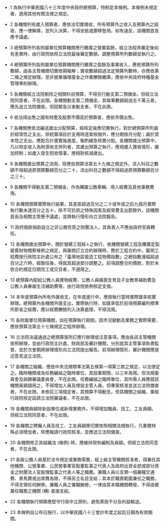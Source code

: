 * 1 為執行中華民國八十三年度中央政府總預算，特制定本條例。本條例未規定者，適用其他有關法律之規定。

* 2 各機關列有歲入預算者，應依法切實徵收，所有預算外之收入及預算內之超收，應一律解庫，並列入決算，不得坐抵或挪移墊用。如有違反，該機關首長應予議處。

* 3 總預算所列各附屬單位預算機關應行繳庫之營業盈餘，經立法程序審定後如有差異時，由行政院依照立法院最後審定數額，調整預算所列數額並執行之。

* 4 總預算所列各附屬單位預算機關應行繳庫之盈餘及事業收入，應依預算所列數額，由各主管機關切實依期報解；實收數額超過法定預算列數時，亦應依第二條之規定辦理。至非營業循環基金之作業賸餘繳庫，應依中央政府特種基金管理準則辦理。

* 5 各機關經立法院刪除之相關科目預算，不得另行動支第二預備金。但經立法院同意者，不在此限。各機關動支第二預備金，其每筆數額超過五千萬元者，應先送立法院備查。但因緊急災害動支者，不在此限。

* 6 依法得出售之國有財產及股票市價高於預算者，應依市價出售。

* 7 各機關應依法編送歲出分配預算，經核定後應切實執行。對於總預算所列屬於經常性之支出，除統籌項目於支用時逐案核撥外，應分期按月分配；屬於資本性之支出，應配合計畫實施進度，衡酌緩急核實分配。各機關歲出預算中，凡以特定收入為財源收支併列者，其歲出預算之執行，應視歲入實收情形，嚴加控制；如歲入發生短收情事，應相對核減歲出。

* 8 各機關歲出預算之流用，除應依預算法第五十九條之規定外，流入科目之數額不得超過原預算數額百分之二十，流出科目之數額不得超過原預算數額百分之三十。

* 9 各機關不得動支第二預備金，作為購置公務車輛、用人經費及其他事務費用。

* 10 各機關預算實際執行結果，其差距超過百分之二十或年度之前九個月實際執行數未達百分之五十，除不可抗拒之特殊因素及經常費支出節餘外，該機關首長及相關主管應予議處，並將執行情形向立法院報告。

* 11 政府撥款捐助設立之非公務性質之財團法人，其負責人不應由政府官員轉任。

* 12 各機關歲出預算中，關於營繕工程經↓之執行，依機關營繕工程及購置定製變賣財物稽察條例之規定，與廠商訂立合約辦理時，應於工程合約中，載明工程費按行政院主計處公布之「臺灣地區營造工程物價指數」之總指數漲幅超過百分之六時，經驗估後，得就其超過部分調整之。前項調整合約價款，對於未依合約規定日期完工或交貨者，不適用之。

* 13 總預算內配給公教人員實物經費、公教人員婚喪生育及子女教育補助費及公教人員眷屬生活補助費等，由行政院依例核定支撥。

* 14 本年度預算內所有外匯收支，在年度進行中，應按執行當時實際匯率核實辦理。總預算內各機關外匯支出，實際執行時，如匯率低於前項預算編列標準所節省之經費，應以經費賸餘列入決算處理，不得流用。

* 15 各附屬單位預算機關，如在預算執行期間，因市況變動及業務之實際需要，應依預算法第五十七條規定之程序辦理。

* 16 立法院決議通過之總預算案所訂應行辦理或注意事項，應由各該主管機關依照辦理，並由行政院主計處、財政部及審計機關，分別就其主管事項負責監督，並於次會期將辦理情形向立法院提出報告。前項辦理情形，審計機關應提述意見送立法院。

* 17 各機關之組織，應依中央法規標準法第五條第一項第三款之規定，以法律定之。臨時機關或為任務編組之臨時單位，其設置期間，以三年為限。但法規委員會及訴願審議委員會，不在此限。任務編組之臨時單位，其所需人員應就該機關員額調用之，不得增加人員及增設主管人員。但專案核准並送立法院備查者，不在此限。未依前三項規定者，其預算不得動支。但其機關之組織，業經行政院核定函請立法院審議者，不在此限。

* 18 各機關員額除新設單位或新增業務外，不得增加職員、技工、工友員額。但經立法院同意者，不在此限。

* 19 各機關之聘僱人員及技工、工友員額應切實依照相關法規執行，凡業務特殊必須增加者，除應報請行政院核准，並應送立法院備查。

* 20 各機關修正其組織法 (條例) 時，應維持現有編制及員額。但經立法院同意者，不在此限。

* 21 各級公務人員基於法令規定或業務需要，經上級主管機關核准者，得兼任其他機關、公營事業、公民營事業官股董監事之代表人及政府出資全部或部分資金之財團法人官股理監事之代表人等之職務。兼職人員以支領一個兼職交通費、車馬費或出席費為限，不得另立名目支給；其本於職責範圍兼任之職務，不得支領任何酬勞。兼職人員之兼職酬勞，一律由其本職機關轉發，不得由被兼任職務之機關 (構) 直接支給。

* 22 各機關執行預算應堅守行政中立原則，避免黨政不分及利益輸送。

* 23 本條例自公布日施行，以中華民國八十三會計年度之起訖日期為有效期間。

